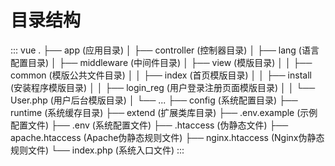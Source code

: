 # 目录结构

::: vue
. 
├── app (应用目录) 
│   ├── controller (控制器目录) 
│   ├── lang (语言配置目录) 
│   ├── middleware (中间件目录) 
│   ├── view (模版目录)
│   │   ├── common (模版公共文件目录)
│   │   ├── index (首页模版目录) 
│   │   ├── install (安装程序模版目录) 
│   │   ├── login_reg (用户登录注册页面模版目录)
│   │   └── User.php (用户后台模版目录) 
│   └── ...
├── config (系统配置目录) 
├── runtime (系统缓存目录) 
├── extend (扩展类库目录) 
├── .env.example (示例配置文件) 
├── .env (系统配置文件) 
├── .htaccess (伪静态文件) 
├── apache.htaccess (Apache伪静态规则文件) 
├── nginx.htaccess (Nginx伪静态规则文件) 
└── index.php (系统入口文件) 
:::
